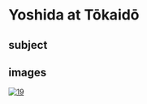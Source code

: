 # Yoshida at Tōkaidō

## subject

## images

[![19](https://upload.wikimedia.org/wikipedia/commons/thumb/3/32/Yoshida_at_Tokaido.jpg/290px-Yoshida_at_Tokaido.jpg)]((https://en.wikipedia.org/wiki/File:Yoshida_at_Tokaido.jpg))
